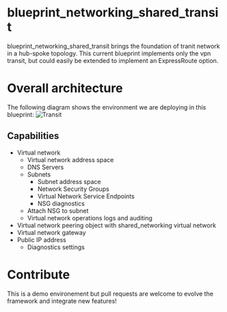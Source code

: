 # blueprint_networking_shared_transit
blueprint_networking_shared_transit brings the foundation of tranit network in a hub-spoke topology. This current blueprint implements only the vpn transit, but could easily be extended to implement an ExpressRoute option. 

# Overall architecture
The following diagram shows the environment we are deploying in this blueprint: 
![Transit](https://github.com/aztfmod/landingzones/blob/master/landingzone_vdc_demo/docs/diagram-transit.png)


## Capabilities

 - Virtual network
    - Virtual network address space
    - DNS Servers 
    - Subnets
        - Subnet address space
        - Network Security Groups 
        - Virtual Network Service Endpoints
        - NSG diagnostics
    - Attach NSG to subnet
    - Virtual network operations logs and auditing
 - Virtual network peering object with shared_networking virtual network
 - Virtual network gateway
 - Public IP address
    - Diagnostics settings


# Contribute
This is a demo environement but pull requests are welcome to evolve the framework and integrate new features!